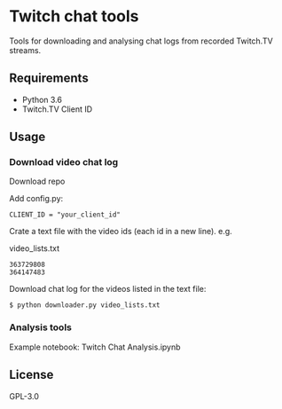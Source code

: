 # Twitch chat tools

Tools for downloading and analysing chat logs from recorded Twitch.TV streams.

## Requirements

* Python 3.6
* Twitch.TV Client ID

## Usage

### Download video chat log

Download repo

Add config.py:

```
CLIENT_ID = "your_client_id"
```

Crate a text file with the video ids (each id in a new line).
e.g.

video_lists.txt
```
363729808
364147483
```

Download chat log for the videos listed in the text file:

```
$ python downloader.py video_lists.txt
```

### Analysis tools

Example notebook:
Twitch Chat Analysis.ipynb

## License

GPL-3.0